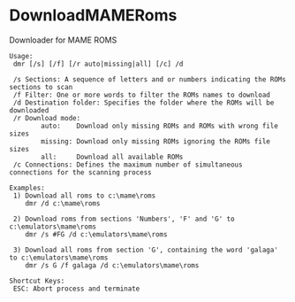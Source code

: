 # DownloadMAMERoms
Downloader for MAME ROMS

    Usage:
     dmr [/s] [/f] [/r auto|missing|all] [/c] /d

     /s Sections: A sequence of letters and or numbers indicating the ROMs sections to scan
     /f Filter: One or more words to filter the ROMs names to download
     /d Destination folder: Specifies the folder where the ROMs will be downloaded
     /r Download mode:
            auto:    Download only missing ROMs and ROMs with wrong file sizes
            missing: Download only missing ROMs ignoring the ROMs file sizes
            all:     Download all available ROMs
     /c Connections: Defines the maximum number of simultaneous connections for the scanning process

    Examples:
     1) Download all roms to c:\mame\roms
        dmr /d c:\mame\roms

     2) Download roms from sections 'Numbers', 'F' and 'G' to c:\emulators\mame\roms
        dmr /s #FG /d c:\emulators\mame\roms

     3) Download all roms from section 'G', containing the word 'galaga' to c:\emulators\mame\roms
        dmr /s G /f galaga /d c:\emulators\mame\roms

    Shortcut Keys:
     ESC: Abort process and terminate
